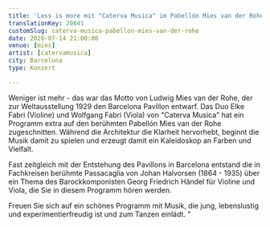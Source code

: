 ```yaml
---
title: 'Less is more mit "Caterva Musica" im Pabellón Mies van der Rohe'
translationKey: 20841
customSlug: caterva-musica-pabellon-mies-van-der-rohe
date: 2020-07-14 21:00:00
venue: [mies]
artist: [catervamusica]
city: Barcelona
type: Konzert

---
```

Weniger ist mehr - das war das Motto von Ludwig Mies van der Rohe, der zur Weltausstellung 1929 den Barcelona Pavillon entwarf. Das Duo Elke Fabri (Violine) und Wolfgang Fabri (Viola) von "Caterva Musica" hat ein Programm extra auf den berühmten Pabellón Mies van der Rohe zugeschnitten. Während die Architektur die Klarheit hervorhebt, beginnt die Musik damit zu spielen und erzeugt damit ein Kaleidoskop an Farben und Vielfalt. 

Fast zeitgleich mit der Entstehung des Pavillons in Barcelona entstand die in Fachkreisen berühmte Passacaglia von Johan Halvorsen (1864 - 1935) über ein Thema des Barockkomponisten Georg Friedrich Händel für Violine und Viola, die Sie in diesem Programm hören werden. 

Freuen Sie sich auf ein schönes Programm mit Musik, die jung, lebenslustig und experimentierfreudig ist und zum Tanzen einlädt. "
